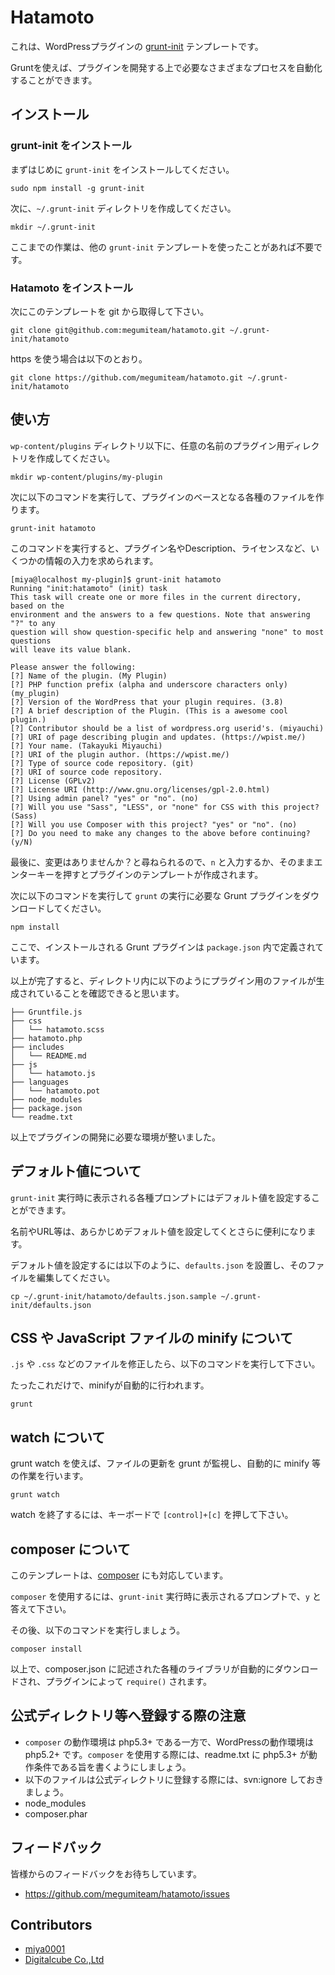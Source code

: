 # Hatamoto

これは、WordPressプラグインの [grunt-init](http://gruntjs.com/project-scaffolding) テンプレートです。

Gruntを使えば、プラグインを開発する上で必要なさまざまなプロセスを自動化することができます。



## インストール

### grunt-init をインストール

まずはじめに `grunt-init` をインストールしてください。

```
sudo npm install -g grunt-init
```

次に、`~/.grunt-init` ディレクトリを作成してください。

```
mkdir ~/.grunt-init
```

ここまでの作業は、他の `grunt-init` テンプレートを使ったことがあれば不要です。

### Hatamoto をインストール

次にこのテンプレートを git から取得して下さい。

```
git clone git@github.com:megumiteam/hatamoto.git ~/.grunt-init/hatamoto
```

https を使う場合は以下のとおり。

```
git clone https://github.com/megumiteam/hatamoto.git ~/.grunt-init/hatamoto
```

## 使い方

`wp-content/plugins` ディレクトリ以下に、任意の名前のプラグイン用ディレクトリを作成してください。

```
mkdir wp-content/plugins/my-plugin
```

次に以下のコマンドを実行して、プラグインのベースとなる各種のファイルを作ります。

```
grunt-init hatamoto
```

このコマンドを実行すると、プラグイン名やDescription、ライセンスなど、いくつかの情報の入力を求められます。

```
[miya@localhost my-plugin]$ grunt-init hatamoto
Running "init:hatamoto" (init) task
This task will create one or more files in the current directory, based on the
environment and the answers to a few questions. Note that answering "?" to any
question will show question-specific help and answering "none" to most questions
will leave its value blank.

Please answer the following:
[?] Name of the plugin. (My Plugin)
[?] PHP function prefix (alpha and underscore characters only) (my_plugin)
[?] Version of the WordPress that your plugin requires. (3.8)
[?] A brief description of the Plugin. (This is a awesome cool plugin.)
[?] Contributor should be a list of wordpress.org userid's. (miyauchi)
[?] URI of page describing plugin and updates. (https://wpist.me/)
[?] Your name. (Takayuki Miyauchi)
[?] URI of the plugin author. (https://wpist.me/)
[?] Type of source code repository. (git)
[?] URI of source code repository.
[?] License (GPLv2)
[?] License URI (http://www.gnu.org/licenses/gpl-2.0.html)
[?] Using admin panel? "yes" or "no". (no)
[?] Will you use "Sass", "LESS", or "none" for CSS with this project? (Sass)
[?] Will you use Composer with this project? "yes" or "no". (no)
[?] Do you need to make any changes to the above before continuing? (y/N)
```

最後に、変更はありませんか？と尋ねられるので、`n` と入力するか、そのままエンターキーを押すとプラグインのテンプレートが作成されます。

次に以下のコマンドを実行して `grunt` の実行に必要な Grunt プラグインをダウンロードしてください。

```
npm install
```

ここで、インストールされる Grunt プラグインは `package.json` 内で定義されています。

以上が完了すると、ディレクトリ内に以下のようにプラグイン用のファイルが生成されていることを確認できると思います。

```
├── Gruntfile.js
├── css
│   └── hatamoto.scss
├── hatamoto.php
├── includes
│   └── README.md
├── js
│   └── hatamoto.js
├── languages
│   └── hatamoto.pot
├── node_modules
├── package.json
└── readme.txt
```

以上でプラグインの開発に必要な環境が整いました。

## デフォルト値について

`grunt-init` 実行時に表示される各種プロンプトにはデフォルト値を設定することができます。

名前やURL等は、あらかじめデフォルト値を設定してくとさらに便利になります。

デフォルト値を設定するには以下のように、`defaults.json` を設置し、そのファイルを編集してください。

```
cp ~/.grunt-init/hatamoto/defaults.json.sample ~/.grunt-init/defaults.json
```

## CSS や JavaScript ファイルの minify について

`.js` や `.css` などのファイルを修正したら、以下のコマンドを実行して下さい。

たったこれだけで、minifyが自動的に行われます。

```
grunt
```

## watch について

grunt watch を使えば、ファイルの更新を grunt が監視し、自動的に minify 等の作業を行います。

```
grunt watch
```

watch を終了するには、キーボードで `[control]+[c]` を押して下さい。

## composer について

このテンプレートは、[composer](http://getcomposer.org/) にも対応しています。

`composer` を使用するには、`grunt-init` 実行時に表示されるプロンプトで、`y` と答えて下さい。

その後、以下のコマンドを実行しましょう。

```
composer install
```

以上で、composer.json に記述された各種のライブラリが自動的にダウンロードされ、プラグインによって `require()` されます。

## 公式ディレクトリ等へ登録する際の注意

* `composer` の動作環境は php5.3+ である一方で、WordPressの動作環境は php5.2+ です。`composer` を使用する際には、readme.txt に php5.3+ が動作条件である旨を書くようにしましょう。
* 以下のファイルは公式ディレクトリに登録する際には、svn:ignore しておきましょう。
 * node_modules
 * composer.phar

## フィードバック

皆様からのフィードバックをお待ちしています。

* https://github.com/megumiteam/hatamoto/issues

## Contributors

* [miya0001](https://github.com/miya0001)
* [Digitalcube Co.,Ltd](https://digitalcube.jp/)

